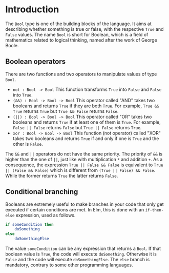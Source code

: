 # Introduction

The `Bool` type is one of the building blocks of the language.
It aims at describing whether something is true or false, with the respective `True` and `False` values.
The name `Bool` is short for Boolean, which is a field of mathematics related to logical thinking, named after the work of George Boole.

## Boolean operators

There are two functions and two operators to manipulate values of type `Bool`.

- `not : Bool -> Bool`
  This function transforms `True` into `False` and `False` into `True`.
- `(&&) : Bool -> Bool -> Bool`
  This operator called "AND" takes two booleans and returns `True` if they are both `True`.
  For example, `True && True` returns `True` but `True && False` returns `False`.
- `(||) : Bool -> Bool -> Bool`
  This operator called "OR" takes two booleans and returns `True` if at least one of them is `True`.
  For example, `False || False` returns `False` but `True || False` returns `True`.
- `xor : Bool -> Bool -> Bool`
  This function (not operator) called "XOR" takes two booleans and returns `True` if and only if one is `True` and the other is `False`.

The `&&` and `||` operators do not have the same priority.
The priority of `&&` is higher than the one of `||`, just like with multiplication `*` and addition `+`.
As a consequence, the expression `True || False && False` is equivalent to `True || (False && False)` which is different from `(True || False) && False`.
While the former returns `True` the latter returns `False`.

## Conditional branching

Booleans are extremely useful to make branches in your code that only get executed if certain conditions are met.
In Elm, this is done with an `if-then-else` expression, used as follows.

```elm
if someCondition then
    doSomething
else
    doSomethingElse
```

The value `someCondition` can be any expression that returns a `Bool`.
If that boolean value is `True`, the code will execute `doSomething`.
Otherwise it is `False` and the code will execute `doSomethingElse`.
The `else` branch is mandatory, contrary to some other programming languages.
